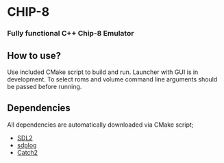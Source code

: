# CHIP-8

### Fully functional C++ Chip-8 Emulator

## How to use?

Use included CMake script to build and run. Launcher with GUI is in development. To select roms and volume command line arguments should be passed before running.

## Dependencies

All dependencies are automatically downloaded via CMake script;

* [SDL2](https://github.com/libsdl-org/SDL)
* [sdplog](https://github.com/gabime/spdlog.git)
* [Catch2](https://github.com/catchorg/Catch2.git)

